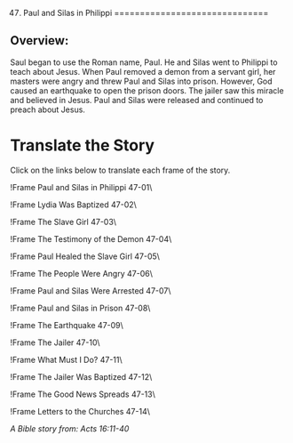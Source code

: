 47. Paul and Silas in Philippi
==============================

Overview:
---------

Saul began to use the Roman name, Paul. He and Silas went to Philippi
to teach about Jesus. When Paul removed a demon from a servant girl,
her masters were angry and threw Paul and Silas into prison. However,
God caused an earthquake to open the prison doors. The jailer saw this
miracle and believed in Jesus. Paul and Silas were released and continued
to preach about Jesus.

Translate the Story
===================

Click on the links below to translate each frame of the story.

!Frame
 Paul and Silas in Philippi 47-01\

!Frame
 Lydia Was Baptized 47-02\

!Frame
 The Slave Girl 47-03\

!Frame
 The Testimony of the Demon 47-04\

!Frame
 Paul Healed the Slave Girl 47-05\

!Frame
 The People Were Angry 47-06\

!Frame
 Paul and Silas Were Arrested 47-07\

!Frame
 Paul and Silas in Prison 47-08\

!Frame
 The Earthquake 47-09\

!Frame
 The Jailer 47-10\

!Frame
 What Must I Do? 47-11\

!Frame
 The Jailer Was Baptized 47-12\

!Frame
 The Good News Spreads 47-13\

!Frame
 Letters to the Churches 47-14\

*A Bible story from: Acts 16:11-40*

